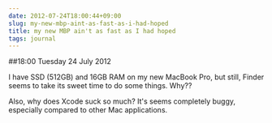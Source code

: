 ```yaml
---
date: 2012-07-24T18:00:44+09:00
slug: my-new-mbp-aint-as-fast-as-i-had-hoped
title: my new MBP ain't as fast as I had hoped
tags: journal
---
```


##18:00 Tuesday 24 July 2012

I have SSD (512GB) and 16GB RAM on my new MacBook Pro, but still, Finder seems to take its sweet time to do some things. Why??

 

Also, why does Xcode suck so much? It's seems completely buggy, especially compared to other Mac applications.
